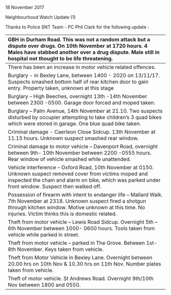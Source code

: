 18 November 2017

Neighbourhood Watch Update (1)

Thanks to Police SNT Team - PC Phil Clark for the following update :

| GBH in Durham Road. This was not a random attack but a dispute over drugs. On 10th November at 1720 hours. 4 Males have stabbed another over a drug dispute. Male still in hospital not thought to be life threatening.            |
| :--------------------------------------------------------------------------------------------------------------------------------------------------------------------------------------------------------------------------------- |
| There has been an increase in motor vehicle related offences.                                                                                                                                                                      |
| Burglary - in Bexley Lane, between 1400 - 2020 on 13/11/17. Suspects smashed bottom half of rear kitchen door to gain entry. Property taken, unknown at this stage                                                                 |
| Burglary – High Beeches, overnight 13th -14th November between 2300 -0500. Garage door forced and moped taken.                                                                                                                     |
| Burglary – Palm Avenue, 14th November at 21.10. Two suspects disturbed by occupier attempting to take children’s 3 quad bikes which were stored in garage. One blue quad bike taken.                                               |
| Criminal damage - Caerleon Close Sidcup. 13th November at 11.15 hours. Unknown suspect smashed rear window.                                                                                                                        |
| Criminal damage to motor vehicle – Davenport Road, overnight between 9th- 10th November between 2200 -0555 hours. Rear window of vehicle smashed while unattended.                                                                 |
| Vehicle interference – Oxford Road, 10th November at 0150. Unknown suspect removed cover from victims moped and inspected the chain and alarm on bike, which was parked under front window. Suspect then walked off.               |
| Possession of firearm with intent to endanger life – Mallard Walk. 7th November at 2318. Unknown suspect fired a shotgun through kitchen window. Motive unknown at this time. No injuries. Victim thinks this is domestic related. |
| Theft from motor vehicle – Lewis Road Sidcup. Overnight 5th – 6th November between 1000- 0600 hours. Tools taken from vehicle while parked in street.                                                                              |
| Theft from motor vehicle – parked in The Grove. Between 1st- 8th November. Keys taken from vehicle.                                                                                                                                |
| Theft from Motor Vehicle in Bexley Lane. Overnight between 20.00 hrs on 10th Nov & 10.30 hrs on 11th Nov. Number plates taken from vehicle.                                                                                        |
| Theft of motor vehicle. St Andrews Road. Overnight 9th/10th Nov between 1800 and 0550.                                                                                                                                             |
